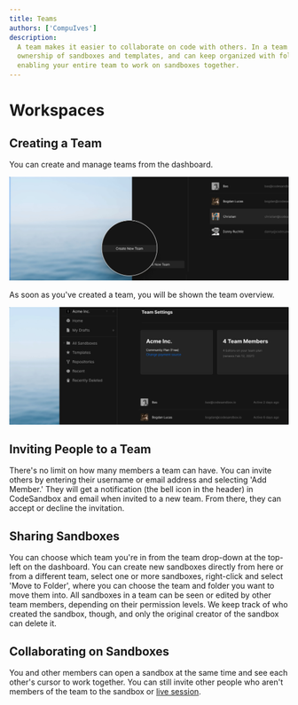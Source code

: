 ```yaml
---
title: Teams
authors: ['CompuIves']
description:
  A team makes it easier to collaborate on code with others. In a team you share
  ownership of sandboxes and templates, and can keep organized with folders,
  enabling your entire team to work on sandboxes together.
---
```


# Workspaces

## Creating a Team

You can create and manage teams from the dashboard.

![Create Team](../images/workspace-create.jpg)

As soon as you've created a team, you will be shown the team overview.

![Team Overview](../images/workspace-overview.jpg)

## Inviting People to a Team

There's no limit on how many members a team can have. You can invite others by
entering their username or email address and selecting 'Add Member.' They will
get a notification (the bell icon in the header) in CodeSandbox and email when
invited to a new team. From there, they can accept or decline the invitation.

## Sharing Sandboxes

You can choose which team you're in from the team drop-down at the top-left on
the dashboard. You can create new sandboxes directly from here or from a
different team, select one or more sandboxes, right-click and select 'Move to
Folder', where you can choose the team and folder you want to move them into.
All sandboxes in a team can be seen or edited by other team members, depending
on their permission levels. We keep track of who created the sandbox, though,
and only the original creator of the sandbox can delete it.

## Collaborating on Sandboxes

You and other members can open a sandbox at the same time and see each other's
cursor to work together. You can still invite other people who aren't members of
the team to the sandbox or [live session](/learn/getting-started/collaborate-share).
